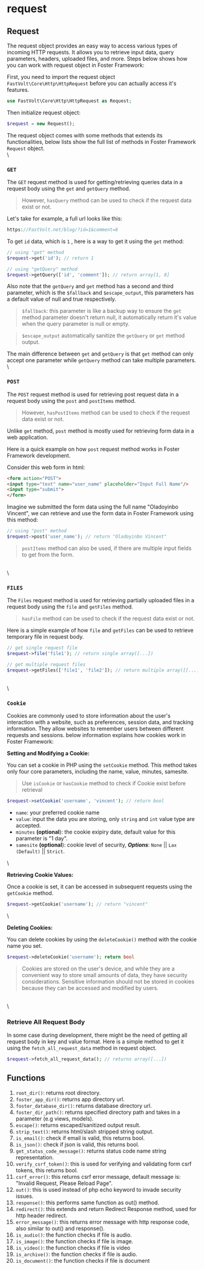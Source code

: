 # request

## Request

The request object provides an easy way to access various types of incoming HTTP requests. It allows you to retrieve input data, query parameters, headers, uploaded files, and more. Steps below shows how you can work with request object in Foster Framework:

First, you need to import the request object `FastVolt\Core\Http\HttpRequest` before you can actually access it's features.

```php
use FastVolt\Core\Http\HttpRequest as Request;
```

Then initialize request object:

```php
$request = new Request();
```

The request object comes with some methods that extends its functionalities, below lists show the full list of methods in Foster Framework `Request` object.\
\


### `GET`

The `GET` request method is used for getting/retrieving queries data in a request body using the `get` and `getQuery` method.

> However, `hasQuery` method can be used to check if the request data exist or not.

Let's take for example, a full url looks like this:

```php
https://FastVolt.net/blog/?id=1&comment=8
```

To get `id` data, which is `1` , here is a way to get it using the `get` method:

```php
// using "get" method
$request->get('id'); // return 1

// using "getQuery" method
$request->getQuery(['id', 'comment']); // return array[1, 8]

```

Also note that the `getQuery` and `get` method has a second and third parameter, which is the `$fallback` and `$escape_output`, this parameters has a default value of null and true respectively.

> `$fallback`: this parameter is like a backup way to ensure the `get` method parameter doesn't return null, it automatically return it's value when the query parameter is null or empty.

> `$escape_output` automatically sanitize the `getQuery` or `get` method output.

The main difference between `get` and `getQuery` is that `get` method can only accept one parameter while `getQuery` method can take multiple parameters.\
\


### `POST`

The `POST` request method is used for retrieving post request data in a request body using the `post` and `postItems` method.

> However, `hasPostItems` method can be used to check if the request data exist or not.

Unlike `get` method, `post` method is mostly used for retrieving form data in a web application.

Here is a quick example on how `post` request method works in Foster Framework development.

Consider this web form in html:

```html
<form action="POST">
<input type="text" name="user_name" placeholder="Input Full Name"/>
<input type="submit">
</form>
```

Imagine we submitted the form data using the full name "Oladoyinbo Vincent", we can retrieve and use the form data in Foster Framework using this method:

```php
// using "post" method
$request->post('user_name'); // return "Oladoyinbo Vincent"

```

> `postItems` method can also be used, if there are multiple input fields to get from the form.

\
\


### `FILES`

The `Files` request method is used for retrieving partially uploaded files in a request body using the `file` and `getFiles` method.

> `hasFile` method can be used to check if the request data exist or not.

Here is a simple example of how `file` and `getFiles` can be used to retrieve temporary file in request body.

```php
// get single request file 
$request->file('file1'); // return single array([...])

// get multiple request files
$request->getFiles(['file1', 'file2']); // return multiple array([[...], [...]])
```

\
\


### `Cookie`

Cookies are commonly used to store information about the user's interaction with a website, such as preferences, session data, and tracking information. They allow websites to remember users between different requests and sessions. below information explains how cookies work in Foster Framework:

**Setting and Modifying a Cookie:**

You can set a cookie in PHP using the `setCookie` method. This method takes only four core parameters, including the name, value, minutes, samesite.

> Use `isCookie` or `hasCookie` method to check if Cookie exist before retrieval

```php
$request->setCookie('username', 'vincent'); // return bool
```

* `name`: your preferred cookie name
* `value`: input the data you are storing, only `string` and `int` value type are accepted.
* `minutes` **(optional**): the cookie exipiry date, default value for this parameter is "1 day".
* `samesite` **(optional**): cookie level of security, _**Options**_: `None` || `Lax (Default)` || `Strict`.

\


**Retrieving Cookie Values:**

Once a cookie is set, it can be accessed in subsequent requests using the `getCookie` method.

```php
$request->getCookie('username'); // return "vincent"
```

\


**Deleting Cookies:**

You can delete cookies by using the `deleteCookie()` method with the cookie name you set.

```php
$request->deleteCookie('username'); return bool
```

> Cookies are stored on the user's device, and while they are a convenient way to store small amounts of data, they have security considerations. Sensitive information should not be stored in cookies because they can be accessed and modified by users.

\
\


### Retrieve All Request Body

In some case during development, there might be the need of getting all request body in key and value format. Here is a simple method to get it using the `fetch_all_request_data` method in request object.

```php
$request->fetch_all_request_data(); // returns array([...])
```

## Functions

1. `root_dir()`: returns root directory.
2. `foster_app_dir()`: returns app directory url.
3. `foster_database_dir()`: returns database directory url.
4. `foster_dir_path()`: returns specified directory path and takes in a parameter (e.g views, models).
5. `escape()`: returns escaped/sanitized output result.
6. `strip_text()`: returns html/slash stripped string output.
7. `is_email()`: check if email is valid, this returns bool.
8. `is_json()`: check if json is valid, this returns bool.
9. `get_status_code_message()`: returns status code name string representation.
10. `verify_csrf_token()`: this is used for verifying and validating form csrf tokens, this returns bool.
11. `csrf_error()`: this returns csrf error message, default message is: "Invalid Request, Please Reload Page".
12. `out()`: this is used instead of php echo keyword to invade security issues.
13. `response()`: this performs same function as out() method.
14. `redirect()`: this extends and return Redirect Response method, used for http header redirect.
15. `error_message()`: this returns error message with http response code, also similar to out() and response().
16. `is_audio()`: the function checks if file is audio.
17. `is_image()`: the function checks if file is image.
18. `is_video()`: the function checks if file is video
19. `is_archive()`: the function checks if file is audio.
20. `is_document()`: the function checks if file is document
